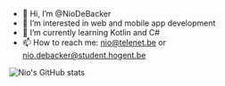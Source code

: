 - 👋 Hi, I’m @NioDeBacker
- 👀 I’m interested in web and mobile app development
- 🌱 I’m currently learning Kotlin and C#
- 📫 How to reach me: nio@telenet.be or nio.debacker@student.hogent.be

<!---
NioDeBacker/NioDeBacker is a ✨ special ✨ repository because its `README.md` (this file) appears on your GitHub profile.
You can click the Preview link to take a look at your changes.
--->

![Nio's GitHub stats](https://github-readme-stats.vercel.app/api?username=NioDeBacker&show_icons=true&theme=radical)
